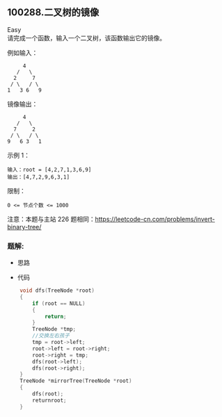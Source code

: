## 100288.二叉树的镜像
Easy  
请完成一个函数，输入一个二叉树，该函数输出它的镜像。

例如输入：


```
     4
   /   \
  2     7
 / \   / \
1   3 6   9
```

镜像输出：


```
     4
   /   \
  7     2
 / \   / \
9   6 3   1
```


 

示例 1：

```
输入：root = [4,2,7,1,3,6,9]
输出：[4,7,2,9,6,3,1]

```

 

限制：


```
0 <= 节点个数 <= 1000
```


注意：本题与主站 226 题相同：<a href="https://leetcode-cn.com/problems/invert-binary-tree/">https://leetcode-cn.com/problems/invert-binary-tree/</a>

### 题解:  
* 思路  

* 代码  
```c++
    void dfs(TreeNode *root)
    {
        if (root == NULL)
        {
            return;
        }
        TreeNode *tmp;
        //交换左右孩子
        tmp = root->left;
        root->left = root->right;
        root->right = tmp;
        dfs(root->left);
        dfs(root->right);
    }
    TreeNode *mirrorTree(TreeNode *root)
    {
        dfs(root);
        returnroot;
    }
```